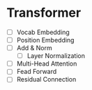 # Transformer
- [ ] Vocab Embedding
- [ ] Position Embedding
- [ ] Add & Norm
  - [ ] Layer Normalization
- [ ] Multi-Head Attention
- [ ] Fead Forward
- [ ] Residual Connection